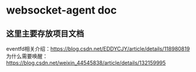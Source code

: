 # websocket-agent doc
##  这里主要存放项目文档
eventfd相关介绍：https://blog.csdn.net/EDDYCJY/article/details/118980819
为什么需要唤醒： https://blog.csdn.net/weixin_44545838/article/details/132159995